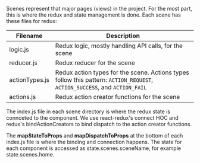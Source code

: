 Scenes represent that major pages (views) in the project. For the most
part, this is where the redux and state management is done. Each scene
has these files for redux:

| Filename | Description |
| -------- | ----------- |
| logic.js | Redux logic, mostly handling API calls, for the scene |
| reducer.js | Redux reducer for the scene |
| actionTypes.js | Redux action types for the scene. Actions types follow this pattern: `ACTION_REQUEST`, `ACTION_SUCCESS`, and `ACTION_FAIL` |
| actions.js | Redux action creator functions for the scene |

The index.js file in each scene directory is where the redux state is connceted
to the component. We use react-redux's connect HOC and redux's bindActionCreators
to bind dispatch to the action creator functions.

The **mapStateToProps** and **mapDispatchToProps** at the bottom of each
index.js file is where the binding and connection happens. The state for each
component is accessed as state.scenes.sceneName, for example state.scenes.home.

<br /><br />
